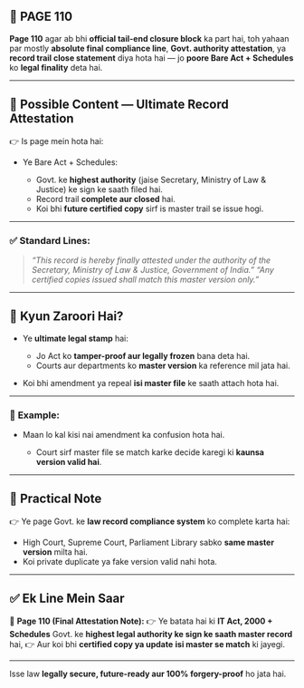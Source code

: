 ## 📄 **PAGE 110**

**Page 110** agar ab bhi **official tail-end closure block** ka part hai, toh yahaan par mostly **absolute final compliance line**, **Govt. authority attestation**, ya **record trail close statement** diya hota hai — jo **poore Bare Act + Schedules** ko **legal finality** deta hai.

---

## 🔹 **Possible Content — Ultimate Record Attestation**

👉 Is page mein hota hai:

* Ye Bare Act + Schedules:

  * Govt. ke **highest authority** (jaise Secretary, Ministry of Law & Justice) ke sign ke saath filed hai.
  * Record trail **complete aur closed** hai.
  * Koi bhi **future certified copy** sirf is master trail se issue hogi.

---

### ✅ **Standard Lines:**

> *“This record is hereby finally attested under the authority of the Secretary, Ministry of Law & Justice, Government of India.”*
> *“Any certified copies issued shall match this master version only.”*

---

## 🔹 **Kyun Zaroori Hai?**

* Ye **ultimate legal stamp** hai:

  * Jo Act ko **tamper-proof aur legally frozen** bana deta hai.
  * Courts aur departments ko **master version** ka reference mil jata hai.
* Koi bhi amendment ya repeal **isi master file** ke saath attach hota hai.

---

### 🧩 **Example:**

* Maan lo kal kisi nai amendment ka confusion hota hai.

  * Court sirf master file se match karke decide karegi ki **kaunsa version valid hai**.

---

## 🔹 **Practical Note**

👉 Ye page Govt. ke **law record compliance system** ko complete karta hai:

* High Court, Supreme Court, Parliament Library sabko **same master version** milta hai.
* Koi private duplicate ya fake version valid nahi hota.

---

## ✅ **Ek Line Mein Saar**

📌 **Page 110 (Final Attestation Note):**
👉 Ye batata hai ki **IT Act, 2000 + Schedules** Govt. ke **highest legal authority ke sign ke saath master record** hai,
👉 Aur koi bhi **certified copy ya update** **isi master se match** ki jayegi.

---

Isse law **legally secure, future-ready aur 100% forgery-proof** ho jata hai.
